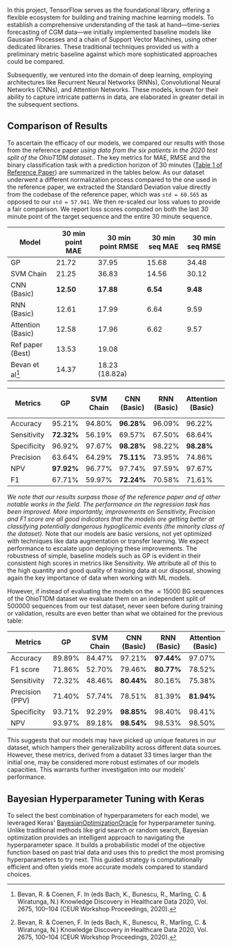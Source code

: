 
In this project, TensorFlow serves as the foundational library, offering a flexible ecosystem for building and training machine learning models. To establish a comprehensive understanding of the task at hand—time-series forecasting of CGM data—we initially implemented baseline models like Gaussian Processes and a chain of Support Vector Machines, using other dedicated libraries. These traditional techniques provided us with a preliminary metric baseline against which more sophisticated approaches could be compared.

Subsequently, we ventured into the domain of deep learning, employing architectures like Recurrent Neural Networks (RNNs), Convolutional Neural Networks (CNNs), and Attention Networks. These models, known for their ability to capture intricate patterns in data, are elaborated in greater detail in the subsequent sections.

## Comparison of Results

To ascertain the efficacy of our models, we compared our results with those from the reference paper *using data from the six patients in the 2020 test split of the OhioT1DM dataset.*. The key metrics for MAE, RMSE and the binary classification task with a prediction horizon of 30 minutes ([Table 1 of Reference Paper](https://www.nature.com/articles/s41746-021-00480-x/tables/1)) are summarized in the tables below. As our dataset underwent a different normalization process compared to the one used in the reference paper, we extracted the Standard Deviation value directly from the codebase of the reference paper, which was `std = 60.565` as opposed to our `std = 57.941`. We then re-scaled our loss values to provide a fair comparison. We report loss scores computed on both the last 30 minute point of the target sequence and the entire 30 minute sequence. 

|     Model             | 30 min point MAE | 30 min point RMSE  | 30 min seq MAE | 30 min seq RMSE
|------------------|------------|--------------|------------|--------------|
| GP               |21.72 | 37.95| 15.68      | 34.48        |
| SVM Chain        |21.25 | 36.83 |14.56      | 30.12        |
| CNN (Basic)      |**12.50** |**17.88** |**6.54**       | **9.48**         |
| RNN (Basic)      |12.61 | 17.99 |6.64       | 9.59         |
| Attention (Basic)|12.58 | 17.96 |6.62       | 9.57         |
| Ref paper (Best) |13.53      | 19.08        |
| Bevan et al[^1]    |14.37      | 18.23 (18.82a)| | |



| Metrics        | GP    | SVM Chain  | CNN (Basic)  | RNN (Basic)  | Attention (Basic) | Ref paper (Best) | Bevan et al[^1]  |
|----------------|-------|-------|-------|-------|-----------|------------------|------------------|
| Accuracy       | 95.21%| 94.80%|**96.28%**| 96.09%| 96.22%    | 95.98%           | 95.65%           |
| Sensitivity    | **72.32%**| 56.19%| 69.57%| 67.50%| 68.64%    | 59.19%           | 49.94%           |
| Specificity    | 96.92%| 97.67%| **98.28%**| 98.22%| **98.28%**    | 98.15%           | 98.61%           |
| Precision      | 63.64%| 64.29%| **75.11%**| 73.95%| 74.86%    | 67.68%           | 69.00%           |
| NPV            | **97.92%**| 96.77%| 97.74%| 97.59%| 97.67%    | 97.55%           | 96.76%           |
| F1             | 67.71%| 59.97%| **72.24%**| 70.58%| 71.61%    | 61.72%           | 57.40%           |


*We note that our results surpass those of the reference paper and of other notable works in the field. The performance on the regression task has been improved. More importantly, improvements on Sensitivity, Precision and F1 score are all good indicators that the models are getting better at classifying potentially dangerous hypoglicemic events (the minority class of the dataset).* Note that our models are basic versions, not yet optimized with techniques like data augmentation or transfer learning. We expect performance to escalate upon deploying these improvements. The robustness of simple, baseline models such as GP is evident in their consistent high scores in metrics like Sensitivity. We attribute all of this to the high quantity and good quality of training data at our disposal, showing again the key importance of data when working with ML models. 

However, if instead of evaluating the models on the $\approx 15000$ BG sequences of the OhioT1DM dataset we evaluate them on an independent split of $500000$ sequences from our test dataset, never seen before during training or validation, results are even better than what we obtained for the previous table:


| Metrics        |    GP    |   SVM Chain  |  CNN (Basic) |  RNN (Basic) | Attention (Basic) |
|----------------|----------|--------------|--------------|--------------|-------------------|
| Accuracy       |  89.89%  |    84.47%    |    97.21%    |   **97.44%** |      97.07%       |
| F1 score       |  71.86%  |    52.70%    |    79.46%    |   **80.77%** |      78.52%       |
| Sensitivity    |  72.32%  |    48.46%    |  **80.44%**  |    80.16%    |      75.38%       |
| Precision (PPV)|  71.40%  |    57.74%    |    78.51%    |    81.39%    |    **81.94%**     |
| Specificity    |  93.71%  |    92.29%    |    **98.85%**          |    98.40%         |        98.41%           |
| NPV            |  93.97%  |    89.18%    |      **98.54%**        |    98.53%          |        98.50%           |

This suggests that our models may have picked up unique features in our dataset, which hampers their generalizability across different data sources. However, these metrics, derived from a dataset 33 times larger than the initial one, may be considered more robust estimates of our models capacities. This warrants further investigation into our models' performance.

## Bayesian Hyperparameter Tuning with Keras

To select the best combination of hyperparameters for each model, we leveraged Keras' [BayesianOptimizationOracle](https://keras.io/api/keras_tuner/oracles/bayesian/) for hyperparameter tuning. Unlike traditional methods like grid search or random search, Bayesian optimization provides an intelligent approach to navigating the hyperparameter space. It builds a probabilistic model of the objective function based on past trial data and uses this to predict the most promising hyperparameters to try next. This guided strategy is computationally efficient and often yields more accurate models compared to standard choices.

[^1]: Bevan, R. & Coenen, F. In (eds Bach, K., Bunescu, R., Marling, C. & Wiratunga, N.) Knowledge Discovery in Healthcare Data 2020, Vol. 2675, 100–104 (CEUR Workshop Proceedings, 2020).